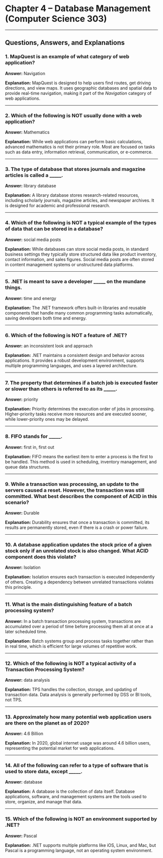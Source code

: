 # Chapter 4 – Database Management (Computer Science 303)

---

## Questions, Answers, and Explanations

### 1. MapQuest is an example of what category of web application?  
**Answer:** Navigation  

**Explanation:** MapQuest is designed to help users find routes, get driving directions, and view maps. It uses geographic databases and spatial data to provide real-time navigation, making it part of the *Navigation* category of web applications.

---

### 2. Which of the following is NOT usually done with a web application?  
**Answer:** Mathematics  

**Explanation:** While web applications can perform basic calculations, advanced mathematics is not their primary role. Most are focused on tasks such as data entry, information retrieval, communication, or e-commerce.

---

### 3. The type of database that stores journals and magazine articles is called a _____.  
**Answer:** library database  

**Explanation:** A library database stores research-related resources, including scholarly journals, magazine articles, and newspaper archives. It is designed for academic and professional research.

---

### 4. Which of the following is NOT a typical example of the types of data that can be stored in a database?  
**Answer:** social media posts  

**Explanation:** While databases can store social media posts, in standard business settings they typically store structured data like product inventory, contact information, and sales figures. Social media posts are often stored in content management systems or unstructured data platforms.

---

### 5. .NET is meant to save a developer _____ on the mundane things.  
**Answer:** time and energy  

**Explanation:** The .NET framework offers built-in libraries and reusable components that handle many common programming tasks automatically, saving developers both time and energy.

---

### 6. Which of the following is NOT a feature of .NET?  
**Answer:** an inconsistent look and approach  

**Explanation:** .NET maintains a consistent design and behavior across applications. It provides a robust development environment, supports multiple programming languages, and uses a layered architecture.

---

### 7. The property that determines if a batch job is executed faster or slower than others is referred to as its _____.  
**Answer:** priority  

**Explanation:** Priority determines the execution order of jobs in processing. Higher-priority tasks receive more resources and are executed sooner, while lower-priority ones may be delayed.

---

### 8. FIFO stands for _____.  
**Answer:** first in, first out  

**Explanation:** FIFO means the earliest item to enter a process is the first to be handled. This method is used in scheduling, inventory management, and queue data structures.

---

### 9. While a transaction was processing, an update to the servers caused a reset. However, the transaction was still committed. What best describes the component of ACID in this scenario?  
**Answer:** Durable  

**Explanation:** Durability ensures that once a transaction is committed, its results are permanently stored, even if there is a crash or power failure.

---

### 10. A database application updates the stock price of a given stock only if an unrelated stock is also changed. What ACID component does this violate?  
**Answer:** Isolation  

**Explanation:** Isolation ensures each transaction is executed independently of others. Creating a dependency between unrelated transactions violates this principle.

---

### 11. What is the main distinguishing feature of a batch processing system?  
**Answer:** In a batch transaction processing system, transactions are accumulated over a period of time before processing them all at once at a later scheduled time.  

**Explanation:** Batch systems group and process tasks together rather than in real time, which is efficient for large volumes of repetitive work.

---

### 12. Which of the following is NOT a typical activity of a Transaction Processing System?  
**Answer:** data analysis  

**Explanation:** TPS handles the collection, storage, and updating of transaction data. Data analysis is generally performed by DSS or BI tools, not TPS.

---

### 13. Approximately how many potential web application users are there on the planet as of 2020?  
**Answer:** 4.6 Billion  

**Explanation:** In 2020, global internet usage was around 4.6 billion users, representing the potential market for web applications.

---

### 14. All of the following can refer to a type of software that is used to store data, except _____.  
**Answer:** database  

**Explanation:** A database is the collection of data itself. Database applications, software, and management systems are the tools used to store, organize, and manage that data.

---

### 15. Which of the following is NOT an environment supported by .NET?  
**Answer:** Pascal  

**Explanation:** .NET supports multiple platforms like iOS, Linux, and Mac, but Pascal is a programming language, not an operating system environment.
